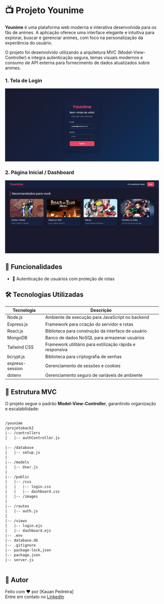# 📺 Projeto Younime

**Younime** é uma plataforma web moderna e interativa desenvolvida para os fãs de animes. A aplicação oferece uma interface elegante e intuitiva para explorar, buscar e gerenciar animes, com foco na personalização da experiência do usuário.

O projeto foi desenvolvido utilizando a arquitetura MVC (Model-View-Controller) e integra autenticação segura, temas visuais modernos e consumo de API externa para fornecimento de dados atualizados sobre animes.


### 1. Tela de Login
  
![Tela de Login](readme/inicio.png)

### 2. Página Inicial / Dashboard

![Dashboard](readme/tela.png)

## 🚀 Funcionalidades

- 🔐 Autenticação de usuários com proteção de rotas

## 🛠️ Tecnologias Utilizadas

| Tecnologia       | Descrição                                                                 |
|------------------|---------------------------------------------------------------------------|
| Node.js          | Ambiente de execução para JavaScript no backend                          |
| Express.js       | Framework para criação do servidor e rotas                                |
| React.js         | Biblioteca para construção da interface de usuário                        |
| MongoDB          | Banco de dados NoSQL para armazenar usuários         |
| Tailwind CSS     | Framework utilitário para estilização rápida e responsiva                 |
| bcrypt.js        | Biblioteca para criptografia de senhas                                    |
| express-session  | Gerenciamento de sessões e cookies                                        |
| dotenv           | Gerenciamento seguro de variáveis de ambiente                             |

## 📁 Estrutura MVC

O projeto segue o padrão **Model-View-Controller**, garantindo organização e escalabilidade:

```

/younime
/projetoback2
|-- /controllers
|   |-- authController.js

|-- /database
|   |-- setup.js
|
|-- /models
|   |-- User.js
|
|-- /public
|   |-- /css
|   |   |-- login.css
|   |   |-- dashboard.css
|   |-- /images
|
|-- /routes
|   |-- auth.js
|
|-- /views
|   |-- login.ejs
|   |-- dashboard.ejs
|-- .env
|-- database.db
|-- .gitignore
|-- package-lock,json
|-- package.json
|-- server.js


```

## 👤 Autor

Feito com ❤️ por [Kauan Pedreira]  
Entre em contato no [LinkedIn](https://www.linkedin.com/in/kauanpedreira/)
